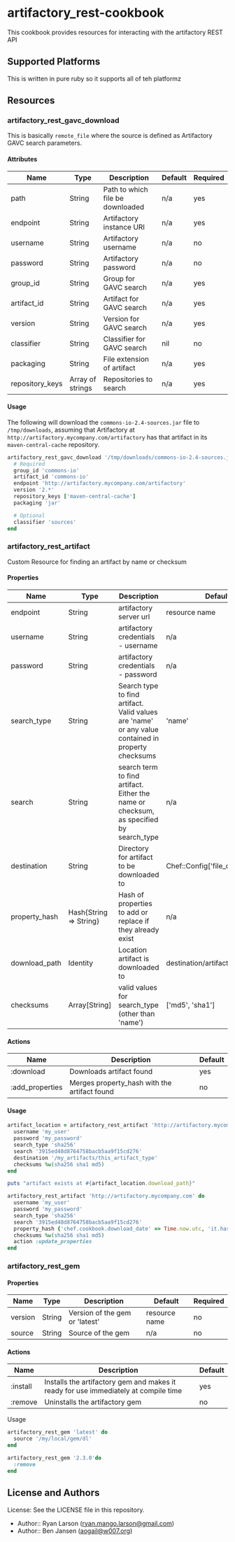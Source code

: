 # artifactory_rest-cookbook

This cookbook provides resources for interacting with the artifactory REST API

## Supported Platforms

This is written in pure ruby so it supports all of teh platformz

## Resources

### artifactory_rest_gavc_download

This is basically `remote_file` where the source is defined as Artifactory GAVC search parameters.

#### Attributes

| Name | Type | Description | Default | Required
| ---- | ---- | ----------- | ------- | --------
| path | String | Path to which file be downloaded | n/a | yes
| endpoint | String | Artifactory instance URI | n/a | yes
| username | String | Artifactory username | n/a | no
| password | String | Artifactory password | n/a | no
| group_id | String | Group for GAVC search | n/a | yes
| artifact_id | String | Artifact for GAVC search | n/a | yes
| version | String | Version for GAVC search | n/a | yes
| classifier | String | Classifier for GAVC search | nil | no
| packaging | String | File extension of artifact | n/a | yes
| repository_keys | Array of strings | Repositories to search | n/a | yes

#### Usage

The following will download the `commons-io-2.4-sources.jar` file to `/tmp/downloads`, assuming that Artifactory
at `http://artifactory.mycompany.com/artifactory` has that artifact in its `maven-central-cache` repository.

```ruby
artifactory_rest_gavc_download '/tmp/downloads/commons-io-2.4-sources.jar' do
  # Required
  group_id 'commons-io'
  artifact_id 'commons-io'
  endpoint 'http://artifactory.mycompany.com/artifactory'
  version '2.*'
  repository_keys ['maven-central-cache']
  packaging 'jar'

  # Optional
  classifier 'sources'
end
```
### artifactory_rest_artifact
Custom Resource for finding an artifact by name or checksum
#### Properties
| Name | Type | Description | Default | Required
| ---- | ---- | ----------- | ------- | --------
| endpoint | String | artifactory server url | resource name | no
| username | String | artifactory credentials - username | n/a | no
| password | String | artifactory credentials - password | n/a | no
| search_type | String | Search type to find artifact. Valid values are 'name' or any value contained in property checksums | 'name' | yes
| search | String | search term to find artifact. Either the name or checksum, as specified by search_type | n/a | yes
| destination | String | Directory for artifact to be downloaded to | Chef::Config['file_cache_path'] | no
| property_hash | Hash{String => String} | Hash of properties to add or replace if they already exist | n/a | no
| download_path | Identity | Location artifact is downloaded to | destination/artifact.basename | n/a
| checksums | Array[String] |valid values for search_type (other than 'name') | ['md5', 'sha1'] | no

#### Actions
| Name | Description | Default
| ---- | ----------- | -------
| :download | Downloads artifact found | yes
| :add_properties | Merges property_hash with the artifact found | no

#### Usage

``` ruby
artifact_location = artifactory_rest_artifact 'http://artifactory.mycompany.com' do
  username 'my_user'
  password 'my_password'
  search_type 'sha256'
  search '3915ed48d8764758bacb5aa9f15cd276'
  destination '/my_artifacts/this_artifact_type'
  checksums %w(sha256 sha1 md5)
end

puts "artifact exists at #{artifact_location.download_path}"
```

```ruby
artifactory_rest_artifact 'http://artifactory.mycompany.com' do
  username 'my_user'
  password 'my_password'
  search_type 'sha256'
  search '3915ed48d8764758bacb5aa9f15cd276'
  property_hash {'chef.cookbook.download_date' => Time.now.utc, 'it.hasbeen.downloaded' => 'true'}
  checksums %w(sha256 sha1 md5)
  action :update_properties
end
```

### artifactory_rest_gem

#### Properties
| Name | Type | Description | Default | Required
| ---- | ---- | ----------- | ------- | --------
| version | String | Version of the gem or 'latest' | resource name | no
| source | String | Source of the gem | n/a | no

#### Actions
| Name | Description | Default
| ---- | ----------- | -------
| :install | Installs the artifactory gem and makes it ready for use immediately at compile time | yes
| :remove | Uninstalls the artifactory gem | no

Usage

```ruby
artifactory_rest_gem 'latest' do
  source '/my/local/gem/dl'
end
```
```ruby
artifactory_rest_gem '2.3.0'do
  :remove
end
```
## License and Authors

License: See the LICENSE file in this repository.

  * Author:: Ryan Larson (<ryan.mango.larson@gmail.com>)
  * Author:: Ben Jansen (<aogail@w007.org>)
